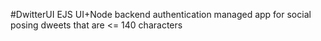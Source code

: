 #DwitterUI
EJS UI+Node backend authentication managed app for social posing dweets that are <= 140 characters
